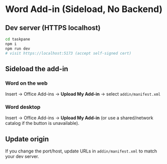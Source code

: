 # Word Add-in (Sideload, No Backend)

## Dev server (HTTPS localhost)
```bash
cd taskpane
npm i
npm run dev
# visit https://localhost:5173 (accept self-signed cert)
```

## Sideload the add-in
### Word on the web
Insert → Office Add-ins → **Upload My Add-in** → select `addin/manifest.xml`

### Word desktop
Insert → Office Add-ins → **Upload My Add-in** (or use a shared/network catalog if the button is unavailable).

## Update origin
If you change the port/host, update URLs in `addin/manifest.xml` to match your dev server.
